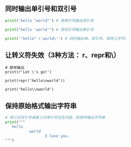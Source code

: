 ## 同时输出单引号和双引号
```py
print('hello "world"') # 用单引号输出双引号

print("hello 'world'") # 用双引号输出单引号

print('"hello" \'world\'') # 同时输出单、双引号，用转义字符\
```
## 让转义符失效（3种方法： r、repr和\）
```PY
# 原样输出
print(r'Let \'s go!')

print(repr('hello\nworld'))

print('hello\\nworld')
```

## 保持原始格式输出字符串
```py
# 用三对双引号或者三对单引号包含内容，即原样输出字符串
print("""
   hello 
           world
                  I love you.
""")
```